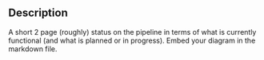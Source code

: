 ## Description
A short 2 page (roughly) status on the pipeline in terms of what is currently functional (and what is planned or in progress). Embed your diagram in the markdown file.